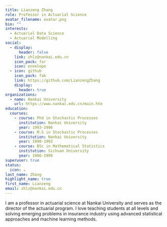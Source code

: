 ```yaml
---
title: Lianzeng Zhang
role: Professor in Actuarial Science
avatar_filename: avatar.png
bio: ""
interests:
  - Actuarial Data Science
  - Actuarial Modelling
social:
  - display:
      header: false
    link: zhlz@nankai.edu.cn
    icon_pack: far
    icon: envelope
  - icon: github
    icon_pack: fab
    link: https://github.com/LianzengZhang
    display:
      header: true
organizations:
  - name: Nankai University
    url: https://www.nankai.edu.cn/main.htm
education:
  courses:
    - course: Phd in Stochastic Processes
      institution: Nankai University
      year: 1993-1996
    - course: M.S in Stochastic Processes
      institution: Nankai University
      year: 1990-1993
    - course: BSc in Mathematical Statistics
      institution: Sichuan University
      year: 1986-1990
superuser: true
status:
  icon: ☕️
last_name: Zhang
highlight_name: true
first_name: Lianzeng
email: zhlz@nankai.edu.cn
---
```

I am a professor in actuarial science at Nankai University and serves as the director of the actuarial program. I love teaching students at all levels and solving emerging problems in insurance industry using advanced statistical approaches and machine learning methods. 